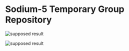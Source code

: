 # Sodium-5 Temporary Group Repository

![supposed result](https://ychef.files.bbci.co.uk/live/624x351/p03scg38.jpg)

![supposed result](https://image.made-in-china.com/201f0j00tidzNyeCnPfY/Uhpc-Polymer-Synthetic-Fiber-Anti-Crack-High-Performance-Fibre.jpg)

